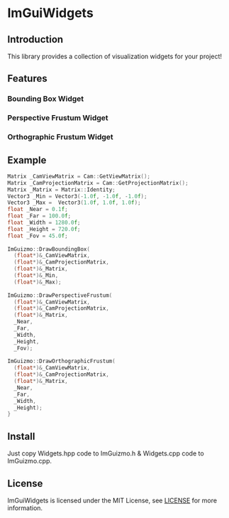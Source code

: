# ImGuiWidgets
## Introduction
This library provides a collection of visualization widgets for your project!
## Features
### Bounding Box Widget
### Perspective Frustum Widget
### Orthographic Frustum Widget
## Example
```cpp
Matrix _CamViewMatrix = Cam::GetViewMatrix();
Matrix _CamProjectionMatrix = Cam::GetProjectionMatrix();
Matrix _Matrix = Matrix::Identity;
Vector3 _Min = Vector3(-1.0f, -1.0f, -1.0f);
Vector3 _Max =  Vector3(1.0f, 1.0f, 1.0f);
float _Near = 0.1f;
float _Far = 100.0f;
float _Width = 1280.0f;
float _Height = 720.0f;
float _Fov = 45.0f;
  
ImGuizmo::DrawBoundingBox(
  (float*)&_CamViewMatrix,
  (float*)&_CamProjectionMatrix,
  (float*)&_Matrix,
  (float*)&_Min,
  (float*)&_Max);
    
ImGuizmo::DrawPerspectiveFrustum(
  (float*)&_CamViewMatrix,
  (float*)&_CamProjectionMatrix,
  (float*)&_Matrix,
  _Near,
  _Far,
  _Width,
  _Height,
  _Fov);
    
ImGuizmo::DrawOrthographicFrustum(
  (float*)&_CamViewMatrix,
  (float*)&_CamProjectionMatrix,
  (float*)&_Matrix,
  _Near,
  _Far,
  _Width,
  _Height);
}
```
## Install
Just copy Widgets.hpp code to ImGuizmo.h & Widgets.cpp code to ImGuizmo.cpp.
## License
ImGuiWidgets is licensed under the MIT License, see [LICENSE](/LICENSE) for more information.
